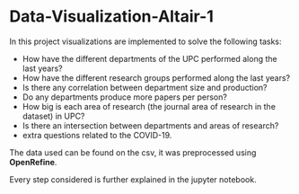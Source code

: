 # Data-Visualization-Altair-1
In this project visualizations are implemented to solve the following tasks:
- How have the different departments of the UPC performed along the last years?
- How have the different research groups performed along the last years?
- Is there any correlation between department size and production?
- Do any departments produce more papers per person?
- How big is each area of research (the journal area of research in the dataset) in UPC?
- Is there an intersection between departments and areas of research?
- extra questions related to the COVID-19. 

The data used can be found on the csv, it was preprocessed using **OpenRefine**.

Every step considered is further explained in the jupyter notebook.
